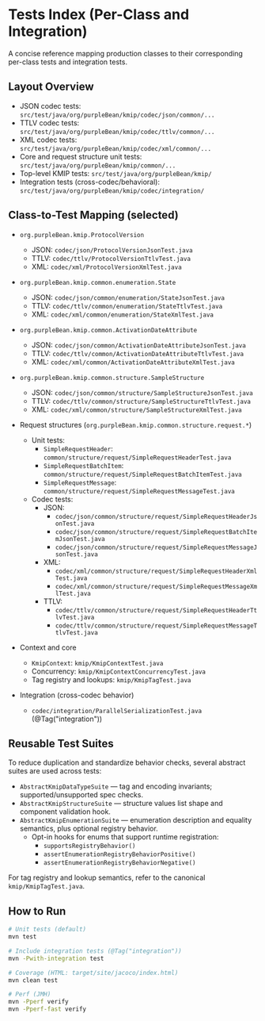 # Tests Index (Per-Class and Integration)

A concise reference mapping production classes to their corresponding per-class tests and integration tests.

## Layout Overview

- JSON codec tests: `src/test/java/org/purpleBean/kmip/codec/json/common/...`
- TTLV codec tests: `src/test/java/org/purpleBean/kmip/codec/ttlv/common/...`
- XML codec tests: `src/test/java/org/purpleBean/kmip/codec/xml/common/...`
- Core and request structure unit tests: `src/test/java/org/purpleBean/kmip/common/...`
- Top-level KMIP tests: `src/test/java/org/purpleBean/kmip/`
- Integration tests (cross-codec/behavioral): `src/test/java/org/purpleBean/kmip/codec/integration/`

## Class-to-Test Mapping (selected)

- `org.purpleBean.kmip.ProtocolVersion`
  - JSON: `codec/json/ProtocolVersionJsonTest.java`
  - TTLV: `codec/ttlv/ProtocolVersionTtlvTest.java`
  - XML: `codec/xml/ProtocolVersionXmlTest.java`

- `org.purpleBean.kmip.common.enumeration.State`
  - JSON: `codec/json/common/enumeration/StateJsonTest.java`
  - TTLV: `codec/ttlv/common/enumeration/StateTtlvTest.java`
  - XML: `codec/xml/common/enumeration/StateXmlTest.java`

- `org.purpleBean.kmip.common.ActivationDateAttribute`
  - JSON: `codec/json/common/ActivationDateAttributeJsonTest.java`
  - TTLV: `codec/ttlv/common/ActivationDateAttributeTtlvTest.java`
  - XML: `codec/xml/common/ActivationDateAttributeXmlTest.java`

- `org.purpleBean.kmip.common.structure.SampleStructure`
  - JSON: `codec/json/common/structure/SampleStructureJsonTest.java`
  - TTLV: `codec/ttlv/common/structure/SampleStructureTtlvTest.java`
  - XML: `codec/xml/common/structure/SampleStructureXmlTest.java`

- Request structures (`org.purpleBean.kmip.common.structure.request.*`)
  - Unit tests:
    - `SimpleRequestHeader`: `common/structure/request/SimpleRequestHeaderTest.java`
    - `SimpleRequestBatchItem`: `common/structure/request/SimpleRequestBatchItemTest.java`
    - `SimpleRequestMessage`: `common/structure/request/SimpleRequestMessageTest.java`
  - Codec tests:
    - JSON:
      - `codec/json/common/structure/request/SimpleRequestHeaderJsonTest.java`
      - `codec/json/common/structure/request/SimpleRequestBatchItemJsonTest.java`
      - `codec/json/common/structure/request/SimpleRequestMessageJsonTest.java`
    - XML:
      - `codec/xml/common/structure/request/SimpleRequestHeaderXmlTest.java`
      - `codec/xml/common/structure/request/SimpleRequestMessageXmlTest.java`
    - TTLV:
      - `codec/ttlv/common/structure/request/SimpleRequestHeaderTtlvTest.java`
      - `codec/ttlv/common/structure/request/SimpleRequestMessageTtlvTest.java`

- Context and core
  - `KmipContext`: `kmip/KmipContextTest.java`
  - Concurrency: `kmip/KmipContextConcurrencyTest.java`
  - Tag registry and lookups: `kmip/KmipTagTest.java`

- Integration (cross-codec behavior)
  - `codec/integration/ParallelSerializationTest.java` (@Tag("integration"))

## Reusable Test Suites

To reduce duplication and standardize behavior checks, several abstract suites are used across tests:

- `AbstractKmipDataTypeSuite` — tag and encoding invariants; supported/unsupported spec checks.
- `AbstractKmipStructureSuite` — structure values list shape and component validation hook.
- `AbstractKmipEnumerationSuite` — enumeration description and equality semantics, plus optional registry behavior.
  - Opt-in hooks for enums that support runtime registration:
    - `supportsRegistryBehavior()`
    - `assertEnumerationRegistryBehaviorPositive()`
    - `assertEnumerationRegistryBehaviorNegative()`

For tag registry and lookup semantics, refer to the canonical `kmip/KmipTagTest.java`.

## How to Run

```bash
# Unit tests (default)
mvn test

# Include integration tests (@Tag("integration"))
mvn -Pwith-integration test

# Coverage (HTML: target/site/jacoco/index.html)
mvn clean test

# Perf (JMH)
mvn -Pperf verify
mvn -Pperf-fast verify
```
